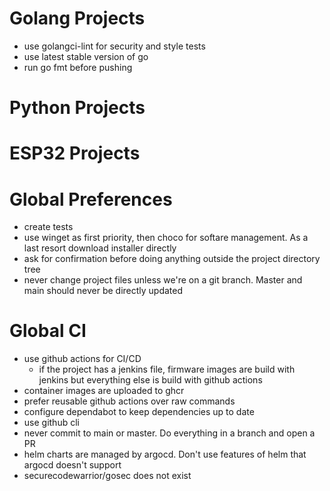 # Golang Projects
* use golangci-lint for security and style tests
* use latest stable version of go
* run go fmt before pushing

# Python Projects

# ESP32 Projects

# Global Preferences
* create tests
* use winget as first priority, then choco for softare management.  As a last resort download installer directly
* ask for confirmation before doing anything outside the project directory tree
* never change project files unless we're on a git branch.  Master and main should never be directly updated

# Global CI
* use github actions for CI/CD
  * if the project has a jenkins file, firmware images are build with jenkins but everything else is build with github actions
* container images are uploaded to ghcr
* prefer reusable github actions over raw commands
* configure dependabot to keep dependencies up to date
* use github cli
* never commit to main or master.  Do everything in a branch and open a PR
* helm charts are managed by argocd.  Don't use features of helm that argocd doesn't support
* securecodewarrior/gosec does not exist